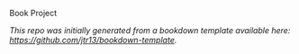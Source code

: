 Book Project 


*This repo was initially generated from a bookdown template available here: https://github.com/jtr13/bookdown-template.*

